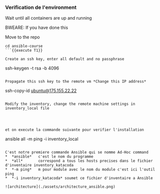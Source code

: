 
### Verification de l'environment 

Wait until all containers are up and running 

BWEARE: If you have done this 

Move to the repo

```
cd ansible-course
```{{execute T1}}

Create an ssh key, enter all default and no passphrase 
```
ssh-keygen -t rsa -b 4096
```{{ execute T1 }}

Propagate this ssh key to the remote vm *Change this IP address* 
```
ssh-copy-id  ubuntu@175.155.22.22
```{{ copy }}

Modify the inventory, change the remote machine settings in inventory_local file 




et on execute la commande suivante pour verifier l'installation
```
ansible all -m ping -i inventory_local
```{{execute T1}}

C'est notre premiere commande Ansible qui se nomme Ad-Hoc command
*  *ansible*   c'est le nom du programme
*  *all*       correspond a tous les hosts precises dans le fichier d'inventaire inventory_katacoda 
*  *-m ping*   m pour module avec le nom du module c'est ici l'outil ping
*  *-i inventory_katacoda* soumet ce fichier d'inventaire a Ansible

![architecture](./assets/architecture_ansible.png)

